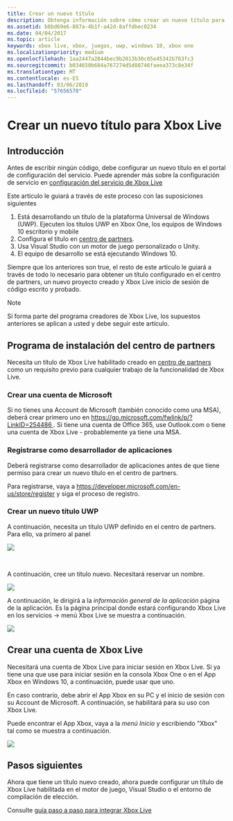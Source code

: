 ```yaml
---
title: Crear un nuevo título
description: Obtenga información sobre cómo crear un nuevo título para Xbox Live mediante el centro de partners.
ms.assetid: b8bd69e6-887a-4b1f-a42d-8affdbec0234
ms.date: 04/04/2017
ms.topic: article
keywords: xbox live, xbox, juegos, uwp, windows 10, xbox one
ms.localizationpriority: medium
ms.openlocfilehash: 1aa2447a2044bec9b2013b30c05e45342b763fc3
ms.sourcegitcommit: b034650b684a767274d5d88746faeea373c8e34f
ms.translationtype: MT
ms.contentlocale: es-ES
ms.lasthandoff: 03/06/2019
ms.locfileid: "57656570"
---
```

# <a name="create-a-new-title-for-xbox-live"></a>Crear un nuevo título para Xbox Live

## <a name="introduction"></a>Introducción

Antes de escribir ningún código, debe configurar un nuevo título en el portal de configuración del servicio.  Puede aprender más sobre la configuración de servicio en [configuración del servicio de Xbox Live](../xbox-live-service-configuration.md)

Este artículo le guiará a través de este proceso con las suposiciones siguientes

1. Está desarrollando un título de la plataforma Universal de Windows (UWP).  Ejecuten los títulos UWP en Xbox One, los equipos de Windows 10 escritorio y mobile
2. Configura el título en [centro de partners](https://partner.microsoft.com/dashboard).
3. Usa Visual Studio con un motor de juego personalizado o Unity.
4. El equipo de desarrollo se está ejecutando Windows 10.

Siempre que los anteriores son true, el resto de este artículo le guiará a través de todo lo necesario para obtener un título configurado en el centro de partners, un nuevo proyecto creado y Xbox Live inicio de sesión de código escrito y probado.

> [!NOTE]
> Si forma parte del programa creadores de Xbox Live, los supuestos anteriores se aplican a usted y debe seguir este artículo.

## <a name="partner-center-setup"></a>Programa de instalación del centro de partners

Necesita un título de Xbox Live habilitado creado en [centro de partners](https://partner.microsoft.com/dashboard) como un requisito previo para cualquier trabajo de la funcionalidad de Xbox Live.

### <a name="create-a-microsoft-account"></a>Crear una cuenta de Microsoft
Si no tienes una Account de Microsoft (también conocido como una MSA), deberá crear primero uno en [ https://go.microsoft.com/fwlink/p/?LinkID=254486 ](https://go.microsoft.com/fwlink/p/?LinkID=254486).  Si tiene una cuenta de Office 365, use Outlook.com o tiene una cuenta de Xbox Live - probablemente ya tiene una MSA.

### <a name="register-as-an-app-developer"></a>Registrarse como desarrollador de aplicaciones
Deberá registrarse como desarrollador de aplicaciones antes de que tiene permiso para crear un nuevo título en el centro de partners.

Para registrarse, vaya a https://developer.microsoft.com/en-us/store/register y siga el proceso de registro.

### <a name="create-a-new-uwp-title"></a>Crear un nuevo título UWP
A continuación, necesita un título UWP definido en el centro de partners.  Para ello, va primero al panel

![](../images/getting_started/first_xbltitle_dashboard.png)

<p>
</p>
<br>
<p>
</p>

A continuación, cree un título nuevo.  Necesitará reservar un nombre.

![](../images/getting_started/first_xbltitle_newapp.png)

A continuación, le dirigirá a la *información general de la aplicación* página de la aplicación.  Es la página principal donde estará configurando Xbox Live en los servicios -> menú Xbox Live se muestra a continuación.

![](../images/getting_started/first_xbltitle_leftnav.png)

<div id="createxblaccount"></div>

## <a name="create-an-xbox-live-account"></a>Crear una cuenta de Xbox Live
Necesitará una cuenta de Xbox Live para iniciar sesión en Xbox Live.  Si ya tiene una que use para iniciar sesión en la consola Xbox One o en el App Xbox en Windows 10, a continuación, puede usar que uno.

En caso contrario, debe abrir el App Xbox en su PC y el inicio de sesión con su Account de Microsoft.  A continuación, se habilitará para su uso con Xbox Live.

Puede encontrar el App Xbox, vaya a la *menú Inicio* y escribiendo "Xbox" tal como se muestra a continuación.

![](../images/getting_started/first_xbltitle_xboxapp.png)

## <a name="next-steps"></a>Pasos siguientes
Ahora que tiene un título nuevo creado, ahora puede configurar un título de Xbox Live habilitada en el motor de juego, Visual Studio o el entorno de compilación de elección.

Consulte [guía paso a paso para integrar Xbox Live](partners-step-by-step-guide.md)

